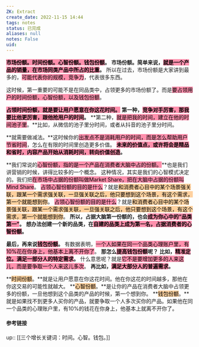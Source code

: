 ```yaml
---
ZK: Extract
create_date: 2022-11-15 14:44
tags: notes
status: 已完成
aliases: null
notes: False
uid: 
---
```


**<mark style="background: #FF5582A6;">市场份额。时间份额。心智份额。钱包份额</mark>。**
**市场份额。简单来说，<mark style="background: #FF5582A6;">就是一个产品的销量，在市场同类产品中所占的比重</mark>。**
所以在过去，市场份额是大家讲到最多的，<mark style="background: #FF5582A6;">可能代表你的规模，竞争力</mark>，代表很多东西。

这时候，第一重要的可能不是在同品类中，占领更多的市场份额了。而是<mark style="background: #FF5582A6;">要占领用户的时间份额，心智份额，以及钱包份额</mark>。

**<mark style="background: #FF5582A6;">占领时间份额，就是要让用户愿意在你这花时间。</mark>**
**第一种，<mark style="background: #FF5582A6;">竞争对手厉害，那我要比他更厉害，跟他抢用户的时间</mark>。**
**第二种，<mark style="background: #FF5582A6;">就是把我的时间，建立在他的时间池子里</mark>。**比如，从微信的池子里分时间，或者从抖音的池子里分时间。

**就需要做减法。**这时候你的<mark style="background: #FF5582A6;">出发点不是消耗用户的时间，而是怎么帮助用户节省时间</mark>，怎么在有限的时间里创造更多价值。
**<mark style="background: #FF5582A6;">未来的价值点，或许将会是精品和省时，内容产品开始从消耗时间，转向价值创造</mark>。**

**我们常说的<mark style="background: #FF5582A6;">心智份额，指的是一个产品在消费者大脑中占的份额。</mark>**也是我们讲营销的时候，讲得比较多的一个概念。
这种情况，其实是我们的心智模式决定的。我们把<mark style="background: #FF5582A6;">在市场中占据的份额叫做Market Share，把在大脑中占据的份额叫Mind Share</mark>。
<mark style="background: #FF5582A6;">占领心智份额的目的是什么</mark>？就是<mark style="background: #FFB86CA6;">和消费者心目中的某个场景强关联，跟某一个需求强关联，一旦强关联之后，他只要想到这个场景，有这个需求，第一个就能想到你</mark>。
<mark style="background: #FF5582A6;">占领心智份额的目的是什么</mark>？就是<mark style="background: #FFB86CA6;">和消费者心目中的某个场景强关联，跟某一个需求强关联，一旦强关联之后，他只要想到这个场景，有这个需求，第一个就能想到你</mark>。
**所以，占据大脑第一份额的，也会<mark style="background: #FF5582A6;">成为你心中的“品类第一”</mark>。**
**想办法创建一个新的品类，在<mark style="background: #FF5582A6;">自建的品类上成为第一名，占据消费者的心智份额</mark>。**

**最后，再来说<mark style="background: #FF5582A6;">钱包份额</mark>。**
有数据表明，<mark style="background: #FF5582A6;">一个人如果在同一个品类心理账户里，有10%花在你身上，他基本上离不开你了</mark>。
**那怎么<mark style="background: #FF5582A6;">提高钱包份额</mark>呢？**
**比如，<mark style="background: #FF5582A6;">精准定位。满足一部分人的特定需求</mark>。**
什么意思呢？就是<mark style="background: #FF5582A6;">它不是要增加更多的人来这儿，而是要争取一个人来这儿多次</mark>。
**再比如，<mark style="background: #FF5582A6;">满足大部分人的普遍需求</mark>。**

**<mark style="background: #FFB86CA6;">时间份额</mark>。**就是让用户愿意在你这花时间。他在你这花的时间越多，那他在你这交易的可能性就越大。
**<mark style="background: #FFB86CA6;">心智份额</mark>。**是让你的产品在消费者大脑中占领更多的份额，一旦他想到这个品类的产品的时候，第一个想到你。
**<mark style="background: #FFB86CA6;">钱包份额</mark>。**就是如果找不到更多人买你的产品，就要争取一个人多次买你的产品。如果他在同一个品类的心理账户里，有10%的钱花在你身上，他基本上就离不开你了。


#### 参考链接

up:: [[三个增长关键词：时间。心智。钱包。]]
